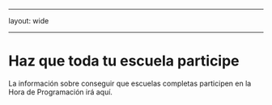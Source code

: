 * * *

layout: wide

* * *

# Haz que toda tu escuela participe

La información sobre conseguir que escuelas completas participen en la Hora de Programación irá aquí.